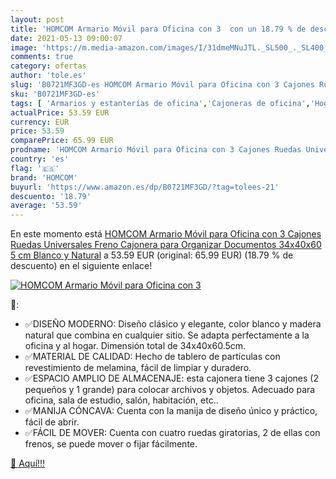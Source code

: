 ```yaml
---
layout: post
title: 'HOMCOM Armario Móvil para Oficina con 3  con un 18.79 % de descuento'
date: 2021-05-13 09:00:07
image: 'https://m.media-amazon.com/images/I/31dmeMNuJTL._SL500_._SL400_.jpg'
comments: true
category: ofertas
author: 'tole.es'
slug: 'B0721MF3GD-es HOMCOM Armario Móvil para Oficina con 3 Cajones Ruedas...'
sku: 'B0721MF3GD-es'
tags: [ 'Armarios y estanterías de oficina','Cajoneras de oficina','Hogar y cocina','Muebles de hogar','Muebles de oficina en casa','homcom','móvil', ]
actualPrice: 53.59 EUR
currency: EUR
price: 53.59
comparePrice: 65.99 EUR
prodname: 'HOMCOM Armario Móvil para Oficina con 3 Cajones Ruedas Universales Freno Cajonera para Organizar Documentos 34x40x60 5 cm Blanco y Natural'
country: 'es'
flag: '🇪🇸'
brand: 'HOMCOM'
buyurl: 'https://www.amazon.es/dp/B0721MF3GD/?tag=tolees-21'
descuento: '18.79'
average: '53.59'
---
```


En este momento está [HOMCOM Armario Móvil para Oficina con 3 Cajones Ruedas Universales Freno Cajonera para Organizar Documentos 34x40x60 5 cm Blanco y Natural](https://www.amazon.es/dp/B0721MF3GD/?tag=tolees-21) a 53.59 EUR (original: 65.99 EUR) (18.79 %  de descuento) en el siguiente enlace!

[![HOMCOM Armario Móvil para Oficina con 3 ](https://m.media-amazon.com/images/I/31dmeMNuJTL._SL500_._SL400_.jpg)](https://www.amazon.es/dp/B0721MF3GD/?tag=tolees-21)

🔎:

- ✅DISEÑO MODERNO: Diseño clásico y elegante, color blanco y madera natural que combina en cualquier sitio. Se adapta perfectamente a la oficina y al hogar. Dimensión total de 34x40x60.5cm.
- ✅MATERIAL DE CALIDAD: Hecho de tablero de partículas con revestimiento de melamina, fácil de limpiar y duradero.
- ✅ESPACIO AMPLIO DE ALMACENAJE: esta cajonera tiene 3 cajones (2 pequeños y 1 grande) para colocar archivos y objetos. Adecuado para oficina, sala de estudio, salón, habitación, etc..
- ✅MANIJA CÓNCAVA: Cuenta con la manija de diseño único y práctico, fácil de abrir.
- ✅FÁCIL DE MOVER: Cuenta con cuatro ruedas giratorias, 2 de ellas con frenos, se puede mover o fijar fácilmente.

[🛒 Aquí!!!](https://www.amazon.es/dp/B0721MF3GD/?tag=tolees-21)
